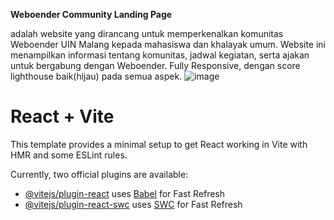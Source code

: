 **Weboender Community Landing Page**

adalah website yang dirancang untuk memperkenalkan komunitas Weboender UIN Malang kepada mahasiswa dan khalayak umum. Website ini menampilkan informasi tentang komunitas, jadwal kegiatan, serta ajakan untuk bergabung dengan Weboender. Fully Responsive, dengan score lighthouse baik(hijau) pada semua aspek.
![image](https://github.com/user-attachments/assets/fca30949-5e15-4f9f-83f4-9d33d635b9da)

# React + Vite

This template provides a minimal setup to get React working in Vite with HMR and some ESLint rules.

Currently, two official plugins are available:

- [@vitejs/plugin-react](https://github.com/vitejs/vite-plugin-react/blob/main/packages/plugin-react/README.md) uses [Babel](https://babeljs.io/) for Fast Refresh
- [@vitejs/plugin-react-swc](https://github.com/vitejs/vite-plugin-react-swc) uses [SWC](https://swc.rs/) for Fast Refresh
